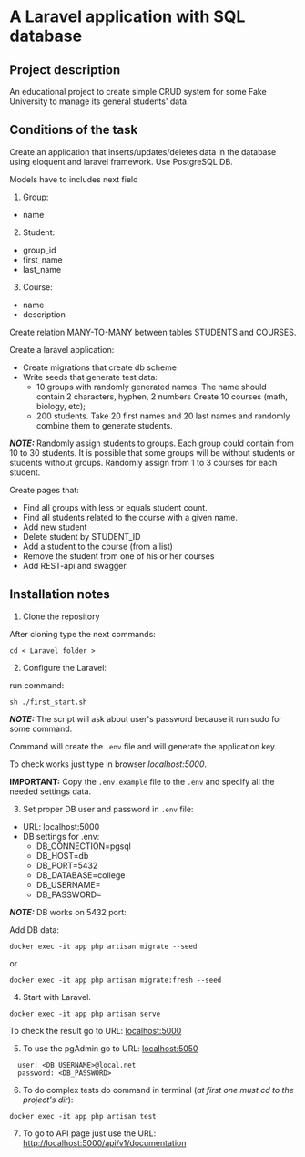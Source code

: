 # A Laravel application with SQL database

## Project description

An educational project to create simple CRUD system
for some Fake University to manage its general students' data.

## Conditions of the task

Create an application that inserts/updates/deletes data in the database using eloquent and laravel framework. Use PostgreSQL DB.

Models have to includes next field

1. Group:
  * name
2. Student:
  * group_id
  * first_name
  * last_name
3. Course:
  * name
  * description

Create relation MANY-TO-MANY between tables STUDENTS and COURSES.

Create a laravel application:

* Create migrations that create db scheme
* Write seeds that generate test data:
  * 10 groups with randomly generated names. The name should contain 2 characters, hyphen, 2 numbers
Create 10 courses (math, biology, etc);
  * 200 students. Take 20 first names and 20 last names and randomly combine them to generate students.

***NOTE:*** Randomly assign students to groups. Each group could contain 
from 10 to 30 students. It is possible that some groups will be without 
students or students without groups. Randomly assign from 1 to 3 courses 
for each student.

Create pages that:

* Find all groups with less or equals student count.
* Find all students related to the course with a given name.
* Add new student
* Delete student by STUDENT_ID
* Add a student to the course (from a list)
* Remove the student from one of his or her courses
* Add REST-api and swagger.

## Installation notes

1. Clone the repository

After cloning type the next commands:

  ```cd < Laravel folder >```

2. Configure the Laravel:

  run command:

```sh ./first_start.sh```

***NOTE:*** The script will ask about user's password because it run sudo for some command.

Command will create the ```.env``` file and will generate the application key.

To check works just type in browser *localhost:5000*.

**IMPORTANT:** Copy the ```.env.example``` file to the ```.env``` and specify all the needed settings data.

3. Set proper DB user and password in ```.env``` file:

- URL: localhost:5000 
- DB settings for .env:
    * DB_CONNECTION=pgsql
    * DB_HOST=db
    * DB_PORT=5432
    * DB_DATABASE=college
    * DB_USERNAME=<username>
    * DB_PASSWORD=<password>

***NOTE:*** DB works on 5432 port:

Add DB data:

```docker exec -it app php artisan migrate --seed```

or

```docker exec -it app php artisan migrate:fresh --seed```

4. Start with Laravel.

```docker exec -it app php artisan serve```

To check the result go to URL: [localhost:5000](http://localhost:5000)

5. To use the pgAdmin go to URL: [localhost:5050](http://localhost:5000)

```
  user: <DB_USERNAME>@local.net
  password: <DB_PASSWORD>
```

6. To do complex tests do command in terminal (*at first one must cd to the project's dir*):

```docker exec -it app php artisan test```

7. To go to API page just use the URL: [http://localhost:5000/api/v1/documentation](http://localhost:5000/api/v1/documentation)
